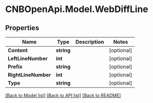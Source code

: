 # CNBOpenApi.Model.WebDiffLine

## Properties

Name | Type | Description | Notes
------------ | ------------- | ------------- | -------------
**Content** | **string** |  | [optional] 
**LeftLineNumber** | **int** |  | [optional] 
**Prefix** | **string** |  | [optional] 
**RightLineNumber** | **int** |  | [optional] 
**Type** | **string** |  | [optional] 

[[Back to Model list]](../../README.md#documentation-for-models) [[Back to API list]](../../README.md#documentation-for-api-endpoints) [[Back to README]](../../README.md)

